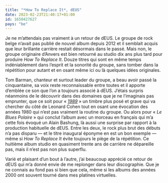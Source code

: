 ```yaml
---
title: "*How To Replace It*, dEUS"
date: 2023-02-23T21:40:17+01:00
id: 1650427627 
pays: "be"
---
```


Je ne m’attendais pas vraiment à un retour de dEUS. Le groupe de rock belge n’avait pas publié de nouvel album depuis 2012 et il semblait acquis que leur brillante carrière restait désormais dans le passé. Mais non, le groupe originaire d’Anvers est bien retourné au studio dix ans plus tard pour produire *How To Replace It*. Douze titres qui sont en même temps indéniablement dans l’esprit et la sonorité du groupe, sans tomber dans la répétition pour autant et en osant même ici ou là quelques idées originales. 

Tom Barman, chanteur et surtout leader du groupe, a beau avoir passé la cinquantaine, sa voix reste reconnaissable entre toutes et il apporte d’emblée ce son que l’on a toujours associé à dEUS. J’étais surpris néanmoins de le découvrir dans des domaines que je ne l’imaginais pas emprunter, que ce soit pour « *[1989](https://www.youtube.com/watch?v=Gx206aFD6Wg)* » un timbre plus posé et grave qui va chercher du côté de Leonard Cohen tout en osant une évocation des années 1980 qui n’est pas vraiment la routine du groupe. Ou alors pour « *Le Blues Polaire* » qui conclut l’album avec un morceau en français qui m’a cette fois évoqué un Alain Bashung, là aussi une surprise par rapport à la production habituelle de dEUS. Entre les deux, le rock plus brut des débuts n’a pas disparu — et le titre inaugural éponyme en est un bon exemple — même si *How To Replace It* évite toujours le piège de la répétition. Ce huitième album studio en quasiment trente ans de carrière ne dépareille pas, mais il n’est pas non plus superflu.

Varié et plaisant d’un bout à l’autre, j’ai beaucoup apprécié ce retour de dEUS qui m’a donné envie de me replonger dans leur discographie. Que je ne connais au fond pas si bien que cela, même si les albums des années 2000 ont souvent tourné dans mes platines virtuelles.
